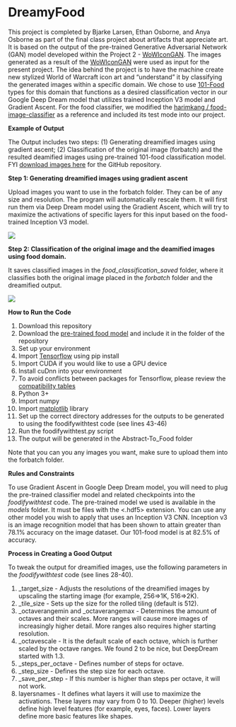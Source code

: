 # DreamyFood

This project is completed by Bjarke Larsen, Ethan Osborne, and Anya Osborne as part of the final class project about artifacts that appreciate art. It is based on the output of the pre-trained Generative Adversarial Network (GAN) model developed within the Project 2 - [WoWIconGAN](https://github.com/ethanlosborne/WoWIconGAN). The images generated as a result of the [WoWIconGAN](https://github.com/ethanlosborne/WoWIconGAN) were used as input for the present project. The idea behind the project is to have the machine create new stylized World of Warcraft icon art and “understand” it by classifying the generated images within a specific domain. We chose to use [101-Food](https://www.kaggle.com/dansbecker/food-101/) types for this domain that functions as a desired classification vector in our Google Deep Dream model that utilizes trained Inception V3 model and Gradient Ascent. For the food classifier, we modified the [harimkang / food-image-classifier](https://github.com/harimkang/food-image-classifier) as a reference and included its test mode into our project.

**Example of Output**

The Output includes two steps: (1) Generating dreamified images using gradient ascent; (2) Classification of the original image (forbatch) and the resulted deamified images using pre-trained 101-food classification model. FYI [download images here](https://drive.google.com/drive/folders/1YyFV_693ZBdBRemFtJnMtauuONhiEXGy?usp=sharing) for the GitHub repository.

**Step 1: Generating dreamified images using gradient ascent**

Upload images you want to use in the forbatch folder. They can be of any size and resolution. The program will automatically rescale them. It will first run them via Deep Dream model using the Gradient Ascent, which will try to maximize the activations of specific layers for this input based on the food-trained Inception V3 model.

<img src="https://user-images.githubusercontent.com/59630225/110836749-42d4b780-8255-11eb-80bc-83dc5b8332bb.jpg">

**Step 2: Classification of the original image and the deamified images using food domain.**

It saves classified images in the _food_classification_saved_ folder, where it classifies both the original image placed in the _forbatch_ folder and the dreamified output.

<img src="https://user-images.githubusercontent.com/59630225/110836826-5c75ff00-8255-11eb-916e-c3e2b1e57b37.jpg">

**How to Run the Code**
<ol>
  <li>Download this repository</li>
  <li>Download the <a href="https://drive.google.com/drive/folders/1U4wu1PZ9iTMh4bXk-OCYFzjasGp56Fo-?usp=sharing">pre-trained food model</a> and include it in the folder of the repository</li>
  <li>Set up your environment</li>
  <li>Import <a href="https://www.tensorflow.org/install">Tensorflow</a> using pip install</li>
  <li>Import CUDA if you would like to use a GPU device</li>
  <li>Install cuDnn into your environment</li>
  <li>To avoid conflicts between packages for Tensorflow, please review the <a href="https://www.tensorflow.org/install/source_windows">compatibility tables</a></li>
  <li>Python 3+</li>
  <li>Import numpy</li>
  <li>Import <a href="https://matplotlib.org/">matplotlib</a> library</li>
  <li>Set up the correct directory addresses for the outputs to be generated to using the foodifywithtest code (see lines 43-46)</li>
  <li>Run the foodifywithtest.py script</li>
  <li>The output will be generated in the Abstract-To_Food folder</li>
</ol>

Note that you can you any images you want, make sure to upload them into the forbatch folder.

**Rules and Constraints**

To use Gradient Ascent in Google Deep Dream model, you will need to plug the pre-trained classifier model and related checkpoints into the _foodifywithtest_ code. The pre-trained model we used is available in the _models_ folder. It must be files with the <.hdf5> extension. You can use any other model you wish to apply that uses an Inception V3 CNN. Inception v3 is an image recognition model that has been shown to attain greater than 78.1% accuracy on the image dataset. Our 101-food model is at 82.5% of accuracy. 

**Process in Creating a Good Output**

To tweak the output for dreamified images, use the following parameters in the _foodifywithtest_ code (see lines 28-40).
<ol>
  <li>_target_size - Adjusts the resolutions of the dreamified images by upscaling the starting image (for example, 256=>1K, 516=>2K).</li>
  <li>_tile_size - Sets up the size for the rolled tiling (default is 512).</li>
  <li>_octaverangemin and _octaverangemax - Determines the amount of octaves and their scales. More ranges will cause more images of increasingly higher detail. More ranges also requires higher starting resolution.</li>
  <li>_octavescale - It is the default scale of each octave, which is further scaled by the octave ranges. We found 2 to be nice, but DeepDream started with 1.3.</li>
  <li>_steps_per_octave - Defines number of steps for octave.</li>
  <li>_step_size - Defines the step size for each octave.</li>
  <li>_save_per_step - If this number is higher than steps per octave, it will not work.</li>
  <li>layersnames - It defines what layers it will use to maximize the activations. These layers may vary from 0 to 10. Deeper (higher) levels define high level features (for example, eyes, faces). Lower layers define more basic features like shapes.</li>
</ol>
